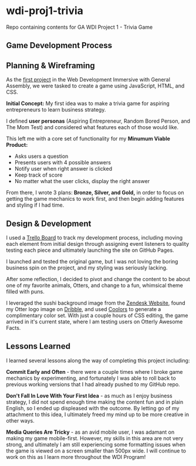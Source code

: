 # wdi-proj1-trivia
Repo containing contents for GA WDI Project 1 - Trivia Game
<section class = "container devprocess">
  <h1>Game Development Process</h1>
  <h2>Planning &amp; Wireframing</h2>
  <p>As the <a href="https://github.com/ga-wdi-exercises/project1">first project</a> in the Web Development Immersive with General Assembly, we were tasked to create a game using JavaScript, HTML, and CSS. </p>
  <p><strong>Initial Concept:</strong> My first idea was to make a trivia game for aspiring entrepreneurs to learn business strategy.</p>
  <p> I defined <strong>user personas</strong> (Aspiring Entrepreneur, Random Bored Person, and The Mom Test) and considered what features each of those would like.</p>
  <p>This left me with a core set of functionality for my <strong>Minumum Viable Product:</strong></p>
  <ul>
    <li>Asks users a question</li>
    <li>Presents users with 4 possible answers</li>
    <li>Notify user when right answer is clicked</li>
    <li>Keep track of score</li>
    <li>No matter what the user clicks, display the right answer</li>
  </ul>
  <p>From there, I wrote 3 plans: <strong>Bronze, Silver, and Gold,</strong> in order to focus on getting the game mechanics to work first, and then begin adding features and styling if I had time.</p>

  <h2>Design &amp; Development</h2>
  <p>I used a <a href="www.trello.com/b/1AM2yeDM/ga-wdi-project-1-trivia-game">Trello Board</a> to track my development process, including moving each element from initial design through assigning event listeners to quality testing each piece and ultimately launching the site on GitHub Pages.</p>
  <p>I launched and tested the original game, but I was not loving the boring business spin on the project, and my styling was seriously lacking.</p>
  
  <p>After some reflection, I decided to pivot and change the content to be about one of my favorite animals, Otters, and change to a fun, whimsical theme filled with puns.</p>
  <p>I leveraged the sushi background image from the <a href="http://www.zendesk.com">Zendesk Website</a>, found my Otter logo image on <a href="https://dribbble.com/shots/1202893-Giant-Otter">Dribble</a>, and used <a href="https://coolors.co/">Coolors</a> to generate a complimentary color set. With just a couple hours of CSS editing, the game arrived in it's current state, where I am testing users on Otterly Awesome Facts.</p>
  <h2>Lessons Learned</h2>
  <p>I learned several lessons along the way of completing this project including:</p>
  <p><strong>Commit Early and Often </strong> - there were a couple times where I broke game mechanics by experimenting, and fortunately I was able to roll back to previous working versions that I had already pushed to my GitHub repo.</p>
  <p><strong>Don't Fall In Love With Your First Idea</strong> - as much as I enjoy business strategy, I did not spend enough time making the content fun and in plain English, so I ended up displeased with the outcome. By letting go of my attachment to this idea, I ultimately freed my mind up to be more creative in other ways.</p>
  <p><strong>Media Queries Are Tricky</strong> - as an avid mobile user, I was adamant on making my game mobile-first. However, my skills in this area are not very strong, and ultimately I am still experiencing some formatting issues when the game is viewed on a screen smaller than 500px wide. I will continue to work on this as I learn more throughout the WDI Program!</p>
</section>
